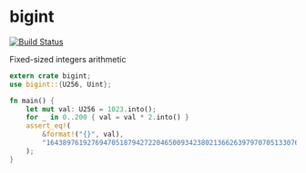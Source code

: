 # bigint

[![Build Status](https://travis-ci.org/paritytech/bigint.svg?branch=master)](https://travis-ci.org/paritytech/bigint)

Fixed-sized integers arithmetic

```rust
extern crate bigint;
use bigint::{U256, Uint};

fn main() {
	let mut val: U256 = 1023.into();
	for _ in 0..200 { val = val * 2.into() }
	assert_eq!(
		&format!("{}", val), 
		"1643897619276947051879427220465009342380213662639797070513307648"
	);
}
